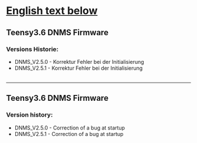 # [English text below](#teensy36-dnms-firmware)

## Teensy3.6 DNMS Firmware



### Versions Historie:

 - DNMS_V2.5.0 - Korrektur Fehler bei der Initialisierung
 - DNMS_V2.5.1 - Korrektur Fehler bei der Initialisierung<br><br>
 

------------------------------------------------------------------------
## Teensy3.6 DNMS Firmware



### Version history:

 - DNMS_V2.5.0 - Correction of a bug at startup
 - DNMS_V2.5.1 - Correction of a bug at startup<br><br>
 